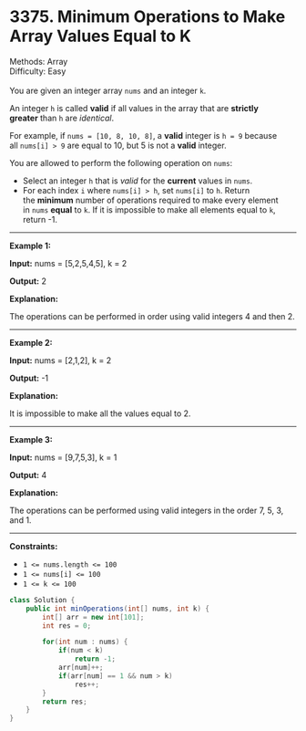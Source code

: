 # 3375. Minimum Operations to Make Array Values Equal to K  

  Methods: Array </br> Difficulty: Easy </br> </br>You are given an integer array `nums` and an integer `k`.

An integer `h` is called **valid** if all values in the array that are **strictly greater** than `h` are *identical*.

For example, if `nums = [10, 8, 10, 8]`, a **valid** integer is `h = 9` because all `nums[i] > 9` are equal to 10, but 5 is not a **valid** integer.

You are allowed to perform the following operation on `nums`:

- Select an integer `h` that is *valid* for the **current** values in `nums`.
- For each index `i` where `nums[i] > h`, set `nums[i]` to `h`.
Return the **minimum** number of operations required to make every element in `nums` **equal** to `k`. If it is impossible to make all elements equal to `k`, return -1.

---

**Example 1:**

**Input:** nums = [5,2,5,4,5], k = 2

**Output:** 2

**Explanation:**

The operations can be performed in order using valid integers 4 and then 2.

---

**Example 2:**

**Input:** nums = [2,1,2], k = 2

**Output:** -1

**Explanation:**

It is impossible to make all the values equal to 2.

---

**Example 3:**

**Input:** nums = [9,7,5,3], k = 1

**Output:** 4

**Explanation:**

The operations can be performed using valid integers in the order 7, 5, 3, and 1.

---

**Constraints:**

- `1 <= nums.length <= 100`
- `1 <= nums[i] <= 100`
- `1 <= k <= 100`
```java
class Solution {
    public int minOperations(int[] nums, int k) {
        int[] arr = new int[101];
        int res = 0;

        for(int num : nums) {
            if(num < k) 
                return -1;
            arr[num]++;
            if(arr[num] == 1 && num > k) 
                res++;
        } 
        return res;
    }
}
```

